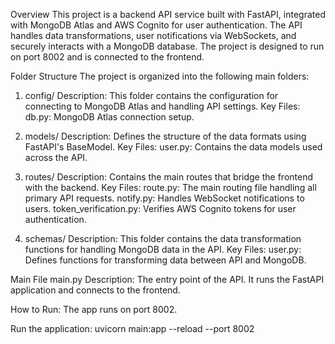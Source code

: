 Overview
This project is a backend API service built with FastAPI, integrated with MongoDB Atlas and AWS Cognito for user authentication. The API handles data transformations, user notifications via WebSockets, and securely interacts with a MongoDB database. The project is designed to run on port 8002 and is connected to the frontend.

Folder Structure
The project is organized into the following main folders:

1. config/
Description: This folder contains the configuration for connecting to MongoDB Atlas and handling API settings.
Key Files:  db.py: MongoDB Atlas connection setup.

2. models/
Description: Defines the structure of the data formats using FastAPI's BaseModel.
Key Files:  user.py: Contains the data models used across the API.

3. routes/
Description: Contains the main routes that bridge the frontend with the backend.
Key Files:
  route.py: The main routing file handling all primary API requests.
  notify.py: Handles WebSocket notifications to users.
  token_verification.py: Verifies AWS Cognito tokens for user authentication.

4. schemas/
Description: This folder contains the data transformation functions for handling MongoDB data in the API.
Key Files:
  user.py: Defines functions for transforming data between API and MongoDB.
  
Main File
main.py
Description: The entry point of the API. It runs the FastAPI application and connects to the frontend.

How to Run: The app runs on port 8002.

Run the application:
uvicorn main:app --reload --port 8002
